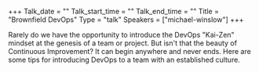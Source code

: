 +++
Talk_date = ""
Talk_start_time = ""
Talk_end_time = ""
Title = "Brownfield DevOps"
Type = "talk"
Speakers = ["michael-winslow"]
+++

Rarely do we have the opportunity to introduce the DevOps "Kai-Zen" mindset at the genesis of a team or project.  But isn't that the beauty of Continuous Improvement?  It can begin anywhere and never ends.  Here are some tips for introducing DevOps to a team with an established culture.
